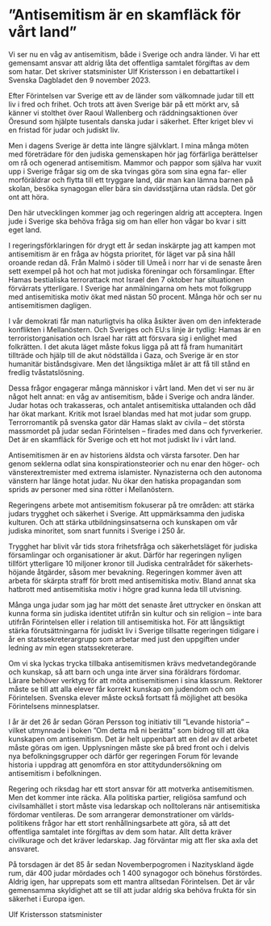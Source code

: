 # ”Antisemitism är en skamfläck för vårt land”

Vi ser nu en våg av antisemitism, både i Sverige och andra länder. Vi har ett gemensamt ansvar att aldrig låta det offentliga samtalet förgiftas av dem som hatar. Det skriver statsminister Ulf Kristersson i en debattartikel i Svenska Dagbladet den 9 november 2023.

Efter Förintelsen var Sverige ett av de länder som välkomnade judar till ett liv i fred och frihet. Och trots att även Sverige bär på ett mörkt arv, så känner vi stolthet över Raoul Wallenberg och räddnings­aktionen över Öresund som hjälpte tusentals danska judar i säkerhet. Efter kriget blev vi en fristad för judar och judiskt liv.

Men i dagens Sverige är detta inte längre självklart. I mina många möten med företrädare för den judiska gemenskapen hör jag förfärliga berättelser om rå och ogenerad antisemitism. Mammor och pappor som själva har vuxit upp i Sverige frågar sig om de ska tvingas göra som sina egna far- eller morföräldrar och flytta till ett tryggare land, där man kan lämna barnen på skolan, besöka synagogan eller bära sin davids­stjärna utan rädsla. Det gör ont att höra.

Den här utvecklingen kommer jag och regeringen aldrig att acceptera. Ingen jude i Sverige ska behöva fråga sig om han eller hon vågar bo kvar i sitt eget land.

I regeringsförklaringen för drygt ett år sedan inskärpte jag att kampen mot antisemitism är en fråga av högsta prioritet, för läget var på sina håll oroande redan då. Från Malmö i söder till Umeå i norr har vi de senaste åren sett exempel på hot och hat mot judiska föreningar och församlingar. Efter Hamas bestialiska terror­attack mot Israel den 7 oktober har situationen förvärrats ytterligare. I Sverige har anmälningarna om hets mot folkgrupp med antisemitiska motiv ökat med nästan 50 procent. Många hör och ser nu antisemitismen dagligen.

I vår demokrati får man naturligtvis ha olika åsikter även om den infekterade konflikten i Mellanöstern. Och Sveriges och EU:s linje är tydlig: Hamas är en terrorist­organisation och Israel har rätt att försvara sig i enlighet med folkrätten. I det akuta läget måste fokus ligga på att få fram humanitärt tillträde och hjälp till de akut nödställda i Gaza, och Sverige är en stor humanitär bistånds­givare. Men det långsiktiga målet är att få till stånd en fredlig tvåstats­lösning.

Dessa frågor engagerar många människor i vårt land. Men det vi ser nu är något helt annat: en våg av antisemitism, både i Sverige och andra länder. Judar hotas och trakasseras, och antalet antisemitiska uttalanden och dåd har ökat markant. Kritik mot Israel blandas med hat mot judar som grupp. Terror­romantik på svenska gator där Hamas slakt av civila – det största massmordet på judar sedan Förintelsen – firades med dans och fyrverkerier. Det är en skamfläck för Sverige och ett hot mot judiskt liv i vårt land.

Antisemitismen är en av historiens äldsta och värsta farsoter. Den har genom seklerna odlat sina konspirations­teorier och nu enar den höger- och vänster­extremister med extrema islamister. Nynazisterna och den autonoma vänstern har länge hotat judar. Nu ökar den hatiska propagandan som sprids av personer med sina rötter i Mellanöstern.

Regeringens arbete mot antisemitism fokuserar på tre områden: att stärka judars trygghet och säkerhet i Sverige. Att uppmärksamma den judiska kulturen. Och att stärka utbildnings­insatserna och kunskapen om vår judiska minoritet, som snart funnits i Sverige i 250 år.

Trygghet har blivit vår tids stora frihetsfråga och säkerhets­läget för judiska församlingar och organisationer är akut. Därför har regeringen nyligen tillfört ytterligare 10 miljoner kronor till Judiska centralrådet för säkerhets­höjande åtgärder, såsom mer bevakning. Regeringen kommer även att arbeta för skärpta straff för brott med antisemitiska motiv. Bland annat ska hatbrott med antisemitiska motiv i högre grad kunna leda till utvisning.

Många unga judar som jag har mött det senaste året uttrycker en önskan att kunna forma sin judiska identitet utifrån sin kultur och sin religion – inte bara utifrån Förintelsen eller i relation till antisemitiska hot. För att långsiktigt stärka förutsättningarna för judiskt liv i Sverige tillsatte regeringen tidigare i år en statssekreterar­grupp som arbetar med just den uppgiften under ledning av min egen statssekreterare.

Om vi ska lyckas trycka tillbaka antisemitismen krävs medvetande­görande och kunskap, så att barn och unga inte ärver sina föräldrars fördomar. Lärare behöver verktyg för att möta antisemitismen i sina klassrum. Rektorer måste se till att alla elever får korrekt kunskap om judendom och om Förintelsen. Svenska elever måste också fortsatt få möjlighet att besöka Förintelsens minnes­platser.

I år är det 26 år sedan Göran Persson tog initiativ till ”Levande historia” – vilket utmynnade i boken ”Om detta må ni berätta” som bidrog till att öka kunskapen om antisemitism. Det är helt uppenbart att en del av det arbetet måste göras om igen. Upplysningen måste ske på bred front och i delvis nya befolknings­grupper och därför ger regeringen Forum för levande historia i uppdrag att genomföra en stor attityd­undersökning om antisemitism i befolkningen.

Regering och riksdag har ett stort ansvar för att motverka antisemitismen. Men det kommer inte räcka. Alla politiska partier, religiösa samfund och civil­samhället i stort måste visa ledarskap och nolltolerans när antisemitiska fördomar ventileras. De som arrangerar demonstrationer om världs­politikens frågor har ett stort renhållnings­arbete att göra, så att det offentliga samtalet inte förgiftas av dem som hatar. Allt detta kräver civilkurage och det kräver ledarskap. Jag förväntar mig att fler ska axla det ansvaret.

På torsdagen är det 85 år sedan November­pogromen i Nazityskland ägde rum, där 400 judar mördades och 1 400 synagogor och bönehus förstördes. Aldrig igen, har upprepats som ett mantra alltsedan Förintelsen. Det är vår gemensamma skyldighet att se till att judar aldrig ska behöva frukta för sin säkerhet i Europa igen.

Ulf Kristersson
statsminister
